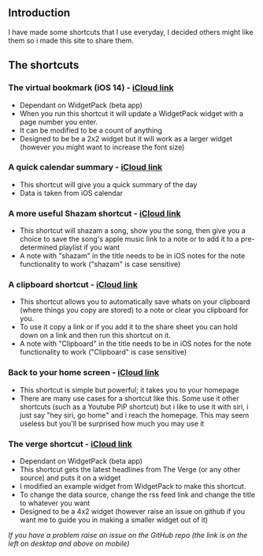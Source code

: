 ## Introduction

I have made some shortcuts that I use everyday, I decided others might like them so i made this site to share them.

## The shortcuts

### The virtual bookmark (iOS 14) - [iCloud link](https://www.icloud.com/shortcuts/b327232d25d14d5d8f95581882703aaa)
- Dependant on WidgetPack (beta app)
- When you run this shortcut it will update a WidgetPack widget with a page number you enter.
- It can be modified to be a count of anything
- Designed to be be a 2x2 widget but it will work as a larger widget (however you might want to increase the font size)

### A quick calendar summary - [iCloud link](https://www.icloud.com/shortcuts/105d0882ef4247a7abeadb30adc247f4)
- This shortcut will give you a quick summary of the day
- Data is taken from iOS calendar

### A more useful Shazam shortcut - [iCloud link](https://www.icloud.com/shortcuts/41944d3cbe3f4e108caf4763c3d300c7)
- This shortcut will shazam a song, show you the song, then give you a choice to save the song's apple music link to a note or to add it to a pre-determined playlist if you want
- A note with "shazam" in the title needs to be in iOS notes for the note functionality to work ("shazam" is case sensitive)

### A clipboard shortcut - [iCloud link](https://www.icloud.com/shortcuts/e5e3c749dc114edfb5fe159b05852c65)
- This shortcut allows you to automatically save whats on your clipboard (where things you copy are stored) to a note or clear you clipboard for you.
- To use it copy a link or if you add it to the share sheet you can hold down on a link and then run this shortcut on it.
- A note with "Clipboard" in the title needs to be in iOS notes for the note functionality to work ("Clipboard" is case sensitive)

### Back to your home screen - [iCloud link](https://www.icloud.com/shortcuts/c81a17fa850a4cee8fde7e96beadff3a)
- This shortcut is simple but powerful; it takes you to your homepage
- There are many use cases for a shortcut like this. Some use it other shortcuts (such as a Youtube PiP shortcut) but i like to use it with siri, i just say "hey siri, go home" and i reach the homepage. This may seem useless but you'll be surprised how much you may use it

### The verge shortcut - [iCloud link](https://www.icloud.com/shortcuts/0e9e950a430343bea717aeb38dd3bef3)
- Dependant on WidgetPack (beta app)
- This shortcut gets the latest headlines from The Verge (or any other source) and puts it on a widget
- I modified an example widget from WidgetPack to make this shortcut.
- To change the data source, change the rss feed link and change the title to whatever you want
- Designed to be a 4x2 widget (however raise an issue on github if you want me to guide you in making a smaller widget out of it)

*If you have a problem raise an issue on the GitHub repo (the link is on the left on desktop and above on mobile)*
